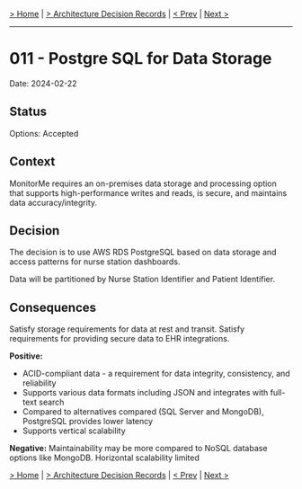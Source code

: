 [> Home](../README.md)  |  [> Architecture Decision Records](README.md) |  [< Prev](010-Interoperability.md)  |  [Next >](../5.%20Proposed%20Solution/README.md)

---

# 011 - Postgre SQL for Data Storage

Date: 2024-02-22

## Status

Options: Accepted

## Context

MonitorMe requires an on-premises data storage and processing option that supports high-performance writes and reads, is secure, and maintains data accuracy/integrity.

## Decision

The decision is to use AWS RDS PostgreSQL based on data storage and access patterns for nurse station dashboards.

Data will be partitioned by Nurse Station Identifier and Patient Identifier.

## Consequences
Satisfy storage requirements for data at rest and transit. Satisfy requirements for providing secure data to EHR integrations.

**Positive:**

- ACID-compliant data - a requirement for data integrity, consistency, and reliability
- Supports various data formats including JSON and integrates with full-text search
- Compared to alternatives compared (SQL Server and MongoDB), PostgreSQL provides lower latency
- Supports vertical scalability

**Negative:**
Maintainability may be more compared to NoSQL database options like MongoDB.
Horizontal scalability limited


[> Home](../README.md)  |  [> Architecture Decision Records](README.md) |  [< Prev](010-Interoperability.md)  |  [Next >](./5.%20Proposed%20Solution/README.md)
